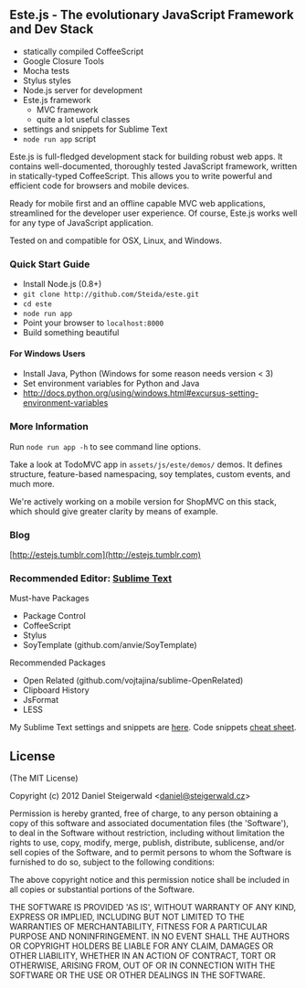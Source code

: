 Este.js - The evolutionary JavaScript Framework and Dev Stack
-------------------------------------------------------

  - statically compiled CoffeeScript
  - Google Closure Tools
  - Mocha tests
  - Stylus styles
  - Node.js server for development
  - Este.js framework
    - MVC framework
    - quite a lot useful classes
  - settings and snippets for Sublime Text
  - `node run app` script

Este.js is full-fledged development stack for building robust web apps. It contains well-documented, thoroughly tested JavaScript framework, written in statically-typed CoffeeScript. This allows you to write powerful and efficient code for browsers and mobile devices.

Ready for mobile first and an offline capable MVC web applications, streamlined for the developer user experience. Of course, Este.js works well for any type of JavaScript application.

Tested on and compatible for OSX, Linux, and Windows.

### Quick Start Guide

  - Install Node.js (0.8+)
  - `git clone http://github.com/Steida/este.git`
  - `cd este`
  - `node run app`
  - Point your browser to `localhost:8000`
  - Build something beautiful

#### For Windows Users
  - Install Java, Python (Windows for some reason needs version < 3)
  - Set environment variables for Python and Java
  - http://docs.python.org/using/windows.html#excursus-setting-environment-variables

### More Information

Run `node run app -h` to see command line options.

Take a look at TodoMVC app in `assets/js/este/demos/` demos. It defines structure, feature-based namespacing, soy templates, custom events, and much more.

We're actively working on a mobile version for ShopMVC on this stack, which should give greater clarity by means of example.

### Blog

[http://estejs.tumblr.com](http://estejs.tumblr.com)

### Recommended Editor: [Sublime Text](http://www.sublimetext.com)

Must-have Packages

  - Package Control
  - CoffeeScript
  - Stylus
  - SoyTemplate (github.com/anvie/SoyTemplate)

Recommended Packages

  - Open Related (github.com/vojtajina/sublime-OpenRelated)
  - Clipboard History
  - JsFormat
  - LESS

My Sublime Text settings and snippets are [here](https://github.com/Steida/Sublimetext-user-settings).
Code snippets [cheat sheet](http://estejs.tumblr.com/post/29363589575/este-js-sublime-text-code-snippets-cheat-sheet).

## License

(The MIT License)

Copyright (c) 2012 Daniel Steigerwald &lt;daniel@steigerwald.cz&gt;

Permission is hereby granted, free of charge, to any person obtaining
a copy of this software and associated documentation files (the
'Software'), to deal in the Software without restriction, including
without limitation the rights to use, copy, modify, merge, publish,
distribute, sublicense, and/or sell copies of the Software, and to
permit persons to whom the Software is furnished to do so, subject to
the following conditions:

The above copyright notice and this permission notice shall be
included in all copies or substantial portions of the Software.

THE SOFTWARE IS PROVIDED 'AS IS', WITHOUT WARRANTY OF ANY KIND,
EXPRESS OR IMPLIED, INCLUDING BUT NOT LIMITED TO THE WARRANTIES OF
MERCHANTABILITY, FITNESS FOR A PARTICULAR PURPOSE AND NONINFRINGEMENT.
IN NO EVENT SHALL THE AUTHORS OR COPYRIGHT HOLDERS BE LIABLE FOR ANY
CLAIM, DAMAGES OR OTHER LIABILITY, WHETHER IN AN ACTION OF CONTRACT,
TORT OR OTHERWISE, ARISING FROM, OUT OF OR IN CONNECTION WITH THE
SOFTWARE OR THE USE OR OTHER DEALINGS IN THE SOFTWARE.